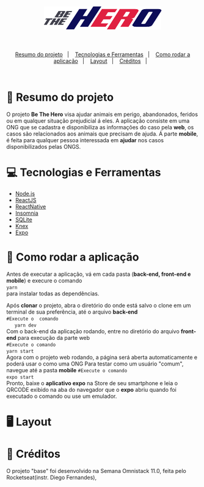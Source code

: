  <h1 align="center">
  <img src="assets/logo.svg" width="308" height="60" ></img>
 </h1>

<br>
 
 <p align="center">
  <a href="#page_facing_upresumo-do-projeto">Resumo do projeto</a>&nbsp;&nbsp;&nbsp;|&nbsp;&nbsp;&nbsp;
  <a href="#-tecnologias-e-ferramentas">Tecnologias e Ferramentas</a>&nbsp;&nbsp;&nbsp;|&nbsp;&nbsp;&nbsp;
  <a href="#-como-rodar-a-aplicação">Como rodar a aplicação</a>&nbsp;&nbsp;&nbsp;|&nbsp;&nbsp;&nbsp;
  <a href="#-layout">Layout</a>&nbsp;&nbsp;&nbsp;|&nbsp;&nbsp;&nbsp;
  <a href="#-creditos">Créditos</a>&nbsp;&nbsp;&nbsp;|&nbsp;&nbsp;&nbsp;
 </p>
 
 
 <br>
 
 # :page_facing_up:	Resumo do projeto
 
 O projeto **Be The Hero** visa ajudar animais em perigo, abandonados, feridos ou em qualquer situação prejudicial á eles. A aplicação    consiste em uma ONG que se cadastra e disponibiliza as informações do caso pela **web**, os casos são relacionados aos animais que precisam de ajuda. Á parte **mobile**, é feita para qualquer pessoa interessada em **ajudar** nos casos disponibilizados pelas ONGS.
 
 # :computer:	Tecnologias e Ferramentas
 
  * [Node.js](https://nodejs.org/en/)
  * [ReactJS](https://pt-br.reactjs.org)
  * [ReactNative](https://reactnative.dev)
  * [Insomnia](https://insomnia.rest/download/)
  * [SQLite](https://www.sqlite.org/index.html)
  * [Knex](http://knexjs.org)
  * [Expo](https://expo.io)
 
 # :dvd:	Como rodar a aplicação
 
 Antes de executar a aplicação, vá em cada pasta (**back-end, front-end e mobile**) e execure o comando <br/>
 ``` yarn ``` <br/>
 para instalar todas as dependências.
 
 Após **clonar** o projeto, abra o diretório do onde está salvo o clone em um terminal de sua preferência, até o arquivo **back-end**
 <br/>
 ``` #Execute o  comando ```<br/>
 ```    yarn dev ``` <br/>
 Com o back-end da aplicação rodando, entre no diretório do arquivo **front-end** para execução da parte web
 <br/>
 ``` #Execute o comando ```<br/>
 ``` yarn start ``` <br/>
 Agora com o projeto web rodando, a página será aberta automaticamente e poderá usar o como uma ONG
 Para testar como um usuário "comum", navegue até a pasta **mobile**
 ``` #Execute o comando ```<br/>
 ``` expo start ```<br/>
 Pronto, baixe o **aplicativo expo** na Store de seu smartphone e leia o QRCODE exibido na aba do navegador que o **expo** abriu quando foi executado o comando ou use um emulador.
 
 # :desktop_computer:	Layout
 
 
 
 # :bookmark:	Créditos
 
 O projeto "base" foi desenvolvido na Semana Omnistack 11.0, feita pelo Rocketseat(instr. Diego Fernandes), 
